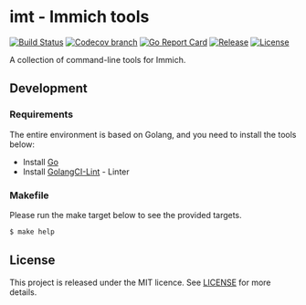 # imt - Immich tools

[![Build Status](https://img.shields.io/github/actions/workflow/status/faabiosr/imt/test.yaml?logo=github&style=flat-square)](https://github.com/faabiosr/imt/actions?query=workflow:test)
[![Codecov branch](https://img.shields.io/codecov/c/github/faabiosr/imt/master.svg?style=flat-square)](https://codecov.io/gh/faabiosr/imt)
[![Go Report Card](https://goreportcard.com/badge/github.com/faabiosr/imt?style=flat-square)](https://goreportcard.com/report/github.com/faabiosr/imt)
[![Release](https://img.shields.io/github/v/release/faabiosr/imt?display_name=tag&style=flat-square)](https://github.com/faabiosr/imt/releases)
[![License](https://img.shields.io/badge/License-MIT-blue.svg?style=flat-square)](https://github.com/faabiosr/imt/blob/master/LICENSE)

A collection of command-line tools for Immich.

## Development

### Requirements

The entire environment is based on Golang, and you need to install the tools below:
- Install [Go](https://golang.org)
- Install [GolangCI-Lint](https://github.com/golangci/golangci-lint#install) - Linter

### Makefile

Please run the make target below to see the provided targets.

```sh
$ make help
```

## License

This project is released under the MIT licence. See [LICENSE](https://github.com/faabiosr/imt/blob/master/LICENSE) for more details.
